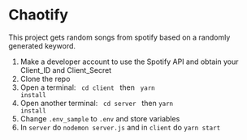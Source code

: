 # Chaotify

This project gets random songs from spotify based on a randomly generated keyword.


1. Make a developer account to use the Spotify API and obtain your Client_ID and Client_Secret
2. Clone the repo
3. Open a terminal: <code> cd client </code> then <code> yarn install</code>
4. Open another terminal: <code> cd server </code> then <code>yarn install</code>
5. Change <code>.env_sample</code> to <code>.env</code> and store variables
5. In <code>server</code> do <code>nodemon server.js</code> and in <code>client</code> do <code>yarn start</code>
